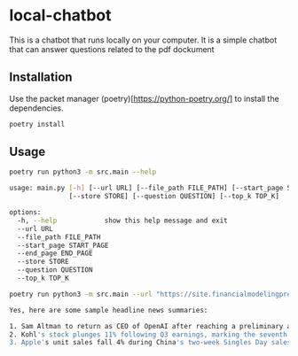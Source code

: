# local-chatbot

This is a chatbot that runs locally on your computer. It is a simple chatbot that can answer questions related to the pdf dockument

## Installation

Use the packet manager (poetry)[https://python-poetry.org/] to install the dependencies.

```bash
poetry install
```

## Usage

```bash
poetry run python3 -m src.main --help

usage: main.py [-h] [--url URL] [--file_path FILE_PATH] [--start_page START_PAGE] [--end_page END_PAGE]
               [--store STORE] [--question QUESTION] [--top_k TOP_K]

options:
  -h, --help            show this help message and exit
  --url URL
  --file_path FILE_PATH
  --start_page START_PAGE
  --end_page END_PAGE
  --store STORE
  --question QUESTION
  --top_k TOP_K
```


```bash
poetry run python3 -m src.main --url "https://site.financialmodelingprep.com/" --question "Whould you like to sumarise some sample headline news?" --store True

Yes, here are some sample headline news summaries:

1. Sam Altman to return as CEO of OpenAI after reaching a preliminary agreement.
2. Kohl's stock plunges 11% following Q3 earnings, marking the seventh consecutive quarter of falling results.
3. Apple's unit sales fall 4% during China's two-week Singles Day sales event.
```
